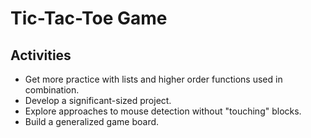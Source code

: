 # Tic-Tac-Toe Game

## Activities

* Get more practice with lists and higher order functions used in combination.
* Develop a significant-sized project.
* Explore approaches to mouse detection without "touching" blocks.
* Build a generalized game board.


